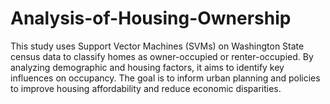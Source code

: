 # Analysis-of-Housing-Ownership
This study uses Support Vector Machines (SVMs) on Washington State census data to classify homes as owner-occupied or renter-occupied. By analyzing demographic and housing factors, it aims to identify key influences on occupancy. The goal is to inform urban planning and policies to improve housing affordability and reduce economic disparities.
